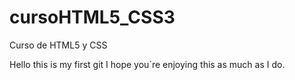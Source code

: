 # cursoHTML5_CSS3
Curso de HTML5 y CSS


Hello this is my first git I hope you`re enjoying this as much as I do.
